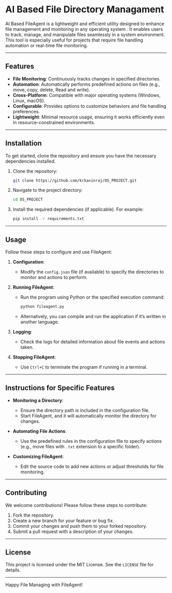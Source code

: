 # AI Based File Directory Managament 

AI Based FileAgent is a lightweight and efficient utility designed to enhance file management and monitoring in any operating system . It enables users to track, manage, and manipulate files seamlessly in a system environment. This tool is especially useful for projects that require file handling automation or real-time file monitoring.

---

## Features

- **File Monitoring**: Continuously tracks changes in specified directories.
- **Automation**: Automatically performs predefined actions on files (e.g., move, copy, delete, Read and write).
- **Cross-Platform**: Compatible with major operating systems (Windows, Linux, macOS).
- **Configurable**: Provides options to customize behaviors and file handling preferences.
- **Lightweight**: Minimal resource usage, ensuring it works efficiently even in resource-constrained environments.
 
---

## Installation

To get started, clone the repository and ensure you have the necessary dependencies installed.

1. Clone the repository:
    ```bash
    git clone https://github.com/krkavinraj/OS_PROJECT.git
    ```

2. Navigate to the project directory:
    ```bash
    cd OS_PROJECT
    ```

3. Install the required dependencies (if applicable). For example:
    ```bash
    pip install -r requirements.txt
    ```

---

## Usage

Follow these steps to configure and use FileAgent:

1. **Configuration**:
    - Modify the `config.json` file (if available) to specify the directories to monitor and actions to perform.

2. **Running FileAgent**:
    - Run the program using Python or the specified execution command:
      ```bash
      python fileagent.py
      ```
    - Alternatively, you can compile and run the application if it’s written in another language.

3. **Logging**:
    - Check the logs for detailed information about file events and actions taken.

4. **Stopping FileAgent**:
    - Use `Ctrl+C` to terminate the program if running in a terminal.

---

## Instructions for Specific Features

- **Monitoring a Directory**:
    - Ensure the directory path is included in the configuration file.
    - Start FileAgent, and it will automatically monitor the directory for changes.

- **Automating File Actions**:
    - Use the predefined rules in the configuration file to specify actions (e.g., move files with `.txt` extension to a specific folder).

- **Customizing FileAgent**:
    - Edit the source code to add new actions or adjust thresholds for file monitoring.

---

## Contributing

We welcome contributions! Please follow these steps to contribute:

1. Fork the repository.
2. Create a new branch for your feature or bug fix.
3. Commit your changes and push them to your forked repository.
4. Submit a pull request with a description of your changes.

---

## License

This project is licensed under the MIT License. See the `LICENSE` file for details.

---

Happy File Managing with FileAgent!
